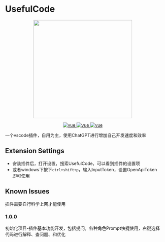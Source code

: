 # UsefulCode

<p align="center">
  <img width="320" src="https://yhyblog-2023-2-8.oss-cn-hangzhou.aliyuncs.com/project/icon/icon.png">
</p>

<p align="center">
  <a href="https://marketplace.visualstudio.com/vscode">
    <img src="https://img.shields.io/badge/vscode-1.78.0-brightgreen.svg" alt="vue">
  </a>
  <a href="https://marketplace.visualstudio.com/items?itemName=yhy.UsefulCode">
    <img src="https://img.shields.io/badge/UsefulCode-0.0.3-orange.svg" alt="vue">
  </a>
  <a href="https://openai.com/">
    <img src="https://img.shields.io/badge/ChatCPT-3.5.turbo-blue.svg" alt="vue">
  </a>
</p>

一个vscode插件，自用为主，使用ChatGPT进行增加自己开发速度和效率

## Extension Settings

- 安装插件后，打开设置，搜索UsefulCode，可以看到插件的设置项
- 或者windows下按下`ctrl+shift+p`，输入InputToken，设置OpenApiToken即可使用

## Known Issues

插件需要自行科学上网才能使用


### 1.0.0

初始化项目-插件基本功能开发，包括提问，各种角色Prompt快捷使用，右键选择代码进行解释、查问题、和优化

